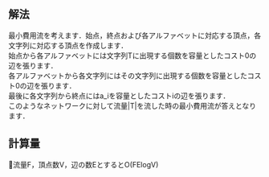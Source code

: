 ## 解法
最小費用流を考えます．始点，終点および各アルファベットに対応する頂点，各文字列に対応する頂点を作成します．  
始点から各アルファベットには文字列Tに出現する個数を容量としたコスト0の辺を張ります．  
各アルファベットから各文字列にはその文字列に出現する個数を容量としたコスト0の辺を張ります．  
最後に各文字列から終点にはa_iを容量としたコストiの辺を張ります．  
このようなネットワークに対して流量|T|を流した時の最小費用流が答えとなります．

## 計算量
流量F，頂点数V，辺の数EとするとO(FElogV)